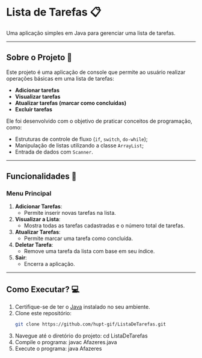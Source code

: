# Lista de Tarefas 📋

Uma aplicação simples em Java para gerenciar uma lista de tarefas.

---

## Sobre o Projeto 🚀

Este projeto é uma aplicação de console que permite ao usuário realizar operações básicas em uma lista de tarefas:
- **Adicionar tarefas**
- **Visualizar tarefas**
- **Atualizar tarefas (marcar como concluídas)**
- **Excluir tarefas**

Ele foi desenvolvido com o objetivo de praticar conceitos de programação, como:
- Estruturas de controle de fluxo (`if`, `switch`, `do-while`);
- Manipulação de listas utilizando a classe `ArrayList`;
- Entrada de dados com `Scanner`.

---

## Funcionalidades 🔧

### Menu Principal
1. **Adicionar Tarefas**:
   - Permite inserir novas tarefas na lista.
2. **Visualizar a Lista**:
   - Mostra todas as tarefas cadastradas e o número total de tarefas.
3. **Atualizar Tarefas**:
   - Permite marcar uma tarefa como concluída.
4. **Deletar Tarefa**:
   - Remove uma tarefa da lista com base em seu índice.
5. **Sair**:
   - Encerra a aplicação.

---

## Como Executar? 💻

1. Certifique-se de ter o [Java](https://www.java.com/pt-BR/) instalado no seu ambiente.
2. Clone este repositório:
   ```bash
   git clone https://github.com/hupt-gif/ListaDeTarefas.git
3. Navegue até o diretório do projeto:
   cd ListaDeTarefas
4. Compile o programa:
   javac Afazeres.java
5. Execute o programa:
   java Afazeres
